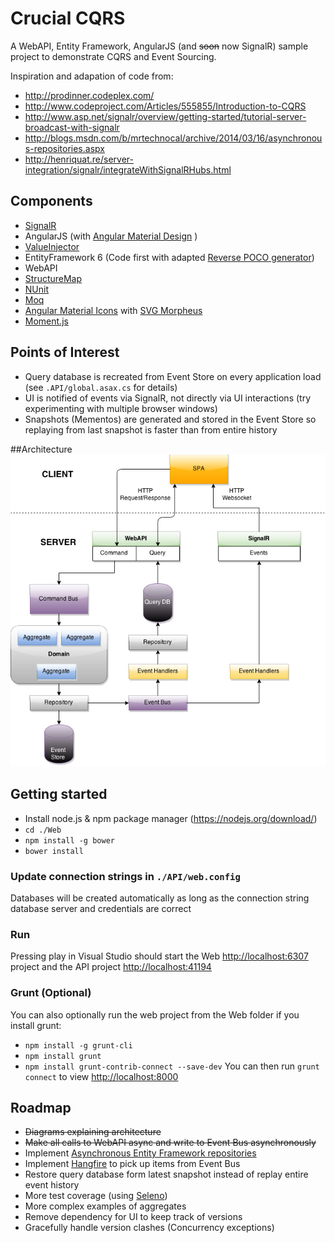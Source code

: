 # Crucial CQRS

A WebAPI, Entity Framework, AngularJS (and ~~soon~~ now SignalR) sample project to demonstrate CQRS and Event Sourcing. 

Inspiration and adapation of code from:
- http://prodinner.codeplex.com/
- http://www.codeproject.com/Articles/555855/Introduction-to-CQRS
- http://www.asp.net/signalr/overview/getting-started/tutorial-server-broadcast-with-signalr
- http://blogs.msdn.com/b/mrtechnocal/archive/2014/03/16/asynchronous-repositories.aspx
- http://henriquat.re/server-integration/signalr/integrateWithSignalRHubs.html

## Components
- [SignalR](http://signalr.net/)
- AngularJS (with [Angular Material Design](https://material.angularjs.org/) )
- [ValueInjector](http://valueinjecter.codeplex.com/)
- EntityFramework 6 (Code first with adapted [Reverse POCO generator](https://visualstudiogallery.msdn.microsoft.com/ee4fcff9-0c4c-4179-afd9-7a2fb90f5838))
- WebAPI
- [StructureMap](http://docs.structuremap.net/)
- [NUnit](http://www.nunit.org/)
- [Moq](https://github.com/Moq/moq4)
- [Angular Material Icons](https://klarsys.github.io/angular-material-icons/) with [SVG Morpheus](https://github.com/alexk111/SVG-Morpheus)
- [Moment.js](http://momentjs.com/)

## Points of Interest
- Query database is recreated from Event Store on every application load (see `.API/global.asax.cs` for details)
- UI is notified of events via SignalR, not directly via UI interactions (try experimenting with multiple browser windows)
- Snapshots (Mementos) are generated and stored in the Event Store so replaying from last snapshot is faster than from entire history 

##Architecture
![CQRS Diagram](Crucial-CQRS.png?raw=true "Crucial CQRS Diagram")

## Getting started

- Install node.js & npm package manager (https://nodejs.org/download/)
- `cd ./Web`
- `npm install -g bower`
- `bower install`

### Update connection strings in `./API/web.config`
Databases will be created automatically as long as the connection string database server and credentials are correct

### Run
Pressing play in Visual Studio should start the Web [http://localhost:6307](http://localhost:6307) project and the API project [http://localhost:41194](http://localhost:41194)

### Grunt (Optional)
You can also optionally run the web project from the Web folder if you install grunt:
- `npm install -g grunt-cli`
- `npm install grunt`
- `npm install grunt-contrib-connect --save-dev`
You can then run `grunt connect` to view [http://localhost:8000](http://localhost:8000)

## Roadmap
- ~~Diagrams explaining architecture~~
- ~~Make all calls to WebAPI async and write to Event Bus asynchronously~~
- Implement [Asynchronous Entity Framework repositories](http://blogs.msdn.com/b/mrtechnocal/archive/2014/03/16/asynchronous-repositories.aspx)
- Implement [Hangfire](http://hangfire.io/) to pick up items from Event Bus
- Restore query database form latest snapshot instead of replay entire event history
- More test coverage (using [Seleno](http://docs.teststack.net/seleno/index.html))
- More complex examples of aggregates
- Remove dependency for UI to keep track of versions
- Gracefully handle version clashes (Concurrency exceptions)
